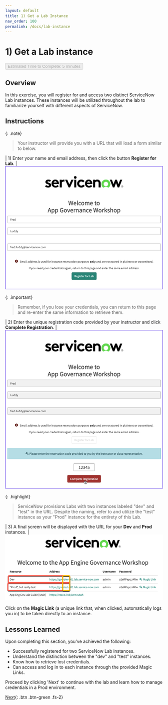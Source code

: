 ```yaml
---
layout: default
title: 1) Get a Lab Instance
nav_order: 100
permalink: /docs/lab-instance
---
```


# 1) Get a Lab instance

<button class="btn btn-green fs-3" disabled>Estimated Time to Complete: 5 minutes</button>

## Overview 

In this exercise, you will register for and access two distinct ServiceNow Lab instances. These instances will be utilized throughout the lab to familiarize yourself with different aspects of ServiceNow. 

## Instructions 

{: .note}
> Your instructor will provide you with a URL that will load a form similar to below. 

| 1) Enter your name and email address, then click the button **Register for Lab**. 
| ![Registration Form](../assets/images/2023-03-06-16-37-41.png)

{: .important}
> Remember, if you lose your credentials, you can return to this page and re-enter the same information to retrieve them.

| 2) Enter the unique registration code provided by your instructor and click **Complete Registration**.
| ![Enter Registration Code](../assets/images/2023-03-06-16-43-26.png)

{: .highlight}
> ServiceNow provisions Labs with two instances labeled "dev" and "test" in the URL. Despite the naming, refer to and utilize the "test" instance as your "Prod" instance for the entirety of this Lab.

| 3) A final screen will be displayed with the URL for your **Dev** and **Prod** instances. 
| ![Final Screen](../assets/images/2023-07-11-14-42-18.png)

Click on the **Magic Link** (a unique link that, when clicked, automatically logs you in) to be taken directly to an instance.

## Lessons Learned

Upon completing this section, you've achieved the following:
- Successfully registered for two ServiceNow Lab instances.
- Understand the distinction between the "dev" and "test" instances.
- Know how to retrieve lost credentials.
- Can access and log in to each instance through the provided Magic Links.

Proceed by clicking 'Next' to continue with the lab and learn how to manage credentials in a Prod environment.

[Next](/lab-aemc-utah/docs/credentials-prod){: .btn .btn-green .fs-2}